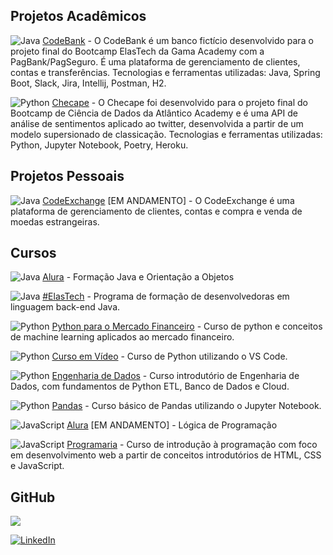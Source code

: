 ## Projetos Acadêmicos
![Java](https://img.shields.io/badge/java-%23ED8B00.svg?style=plastic&logo=java&logoColor=white) [CodeBank](https://github.com/malucaires/CodeBank) - O CodeBank é um banco fictício desenvolvido para o projeto final do Bootcamp ElasTech da Gama Academy com a PagBank/PagSeguro. É uma plataforma de gerenciamento de clientes, contas e transferências. Tecnologias e ferramentas utilizadas: Java, Spring Boot, Slack, Jira, Intellij, Postman, H2. 

![Python](https://img.shields.io/badge/python-3670A0?style=plastic&logo=python&logoColor=ffdd54) [Checape](https://github.com/malucaires/checape) - O Checape foi desenvolvido para o projeto final do Bootcamp de Ciência de Dados da Atlântico Academy e é uma API de análise de sentimentos aplicado ao twitter, desenvolvida a partir de um modelo supersionado de classicação. Tecnologias e ferramentas utilizadas: Python, Jupyter Notebook, Poetry, Heroku.

## Projetos Pessoais
![Java](https://img.shields.io/badge/java-%23ED8B00.svg?style=plastic&logo=java&logoColor=white) [CodeExchange](https://github.com/malucaires/CodeExchange) [EM ANDAMENTO] - O CodeExchange é uma plataforma de gerenciamento de clientes, contas e compra e venda de moedas estrangeiras.

## Cursos

![Java](https://img.shields.io/badge/java-%23ED8B00.svg?style=plastic&logo=java&logoColor=white) [Alura](https://github.com/malucaires/alura_java) - Formação Java e Orientação a Objetos 

![Java](https://img.shields.io/badge/java-%23ED8B00.svg?style=plastic&logo=java&logoColor=white) [#ElasTech](https://github.com/malucaires/gama_elastech) - Programa de formação de desenvolvedoras em linguagem back-end Java. 

![Python](https://img.shields.io/badge/python-3670A0?style=plastic&logo=python&logoColor=ffdd54) [Python para o Mercado Financeiro](https://github.com/malucaires/modal_data_science) - Curso de python e conceitos de machine learning aplicados ao mercado financeiro. 

![Python](https://img.shields.io/badge/python-3670A0?style=plastic&logo=python&logoColor=ffdd54) [Curso em Vídeo](https://github.com/malucaires/cursoemvideo_python) - Curso de Python utilizando o VS Code. 

![Python](https://img.shields.io/badge/python-3670A0?style=plastic&logo=python&logoColor=ffdd54) [Engenharia de Dados](https://github.com/malucaires/dio_cognizant_cloud_data_engineer) - Curso introdutório de Engenharia de Dados, com fundamentos de Python ETL, Banco de Dados e Cloud.

![Python](https://img.shields.io/badge/python-3670A0?style=plastic&logo=python&logoColor=ffdd54) [Pandas](https://github.com/malucaires/zurubabel_pandas) - Curso básico de Pandas utilizando o Jupyter Notebook. 

![JavaScript](https://img.shields.io/badge/javascript-%23323330.svg?style=plastic&logo=javascript&logoColor=%23F7DF1E) [Alura](https://github.com/malucaires/alura_logicadeprogramacao) [EM ANDAMENTO] - Lógica de Programação

![JavaScript](https://img.shields.io/badge/javascript-%23323330.svg?style=plastic&logo=javascript&logoColor=%23F7DF1E) [Programaria](https://github.com/malucaires/programaria_euprogramo) - Curso de introdução à programação com foco em desenvolvimento web a partir de conceitos introdutórios de HTML, CSS e JavaScript.

## GitHub
![](https://github-readme-stats.vercel.app/api/top-langs/?username=malucaires&theme=react&hide_border=false&include_all_commits=true&count_private=true&layout=compact)

[![LinkedIn](https://img.shields.io/badge/LinkedIn-%230077B5.svg?logo=linkedin&logoColor=white)](https://linkedin.com/in/malu-caires/) 
